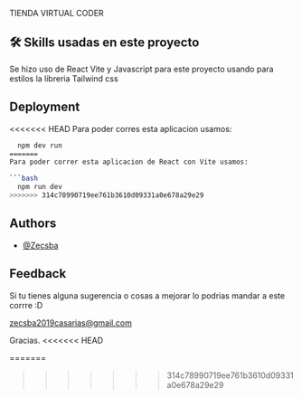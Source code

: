 TIENDA VIRTUAL CODER
## 🛠 Skills usadas en este proyecto

Se hizo uso de React Vite y Javascript para este proyecto usando para estilos 
la libreria Tailwind css



## Deployment

<<<<<<< HEAD
Para poder corres esta aplicacion usamos: 

```bash
  npm dev run
=======
Para poder correr esta aplicacion de React con Vite usamos: 

```bash
  npm run dev
>>>>>>> 314c78990719ee761b3610d09331a0e678a29e29
```


## Authors

- [@Zecsba](https://github.com/Zecsba)


## Feedback

Si tu tienes alguna sugerencia o cosas a mejorar lo podrias mandar a este corrre :D

zecsba2019casarias@gmail.com

Gracias.
<<<<<<< HEAD

=======
>>>>>>> 314c78990719ee761b3610d09331a0e678a29e29
